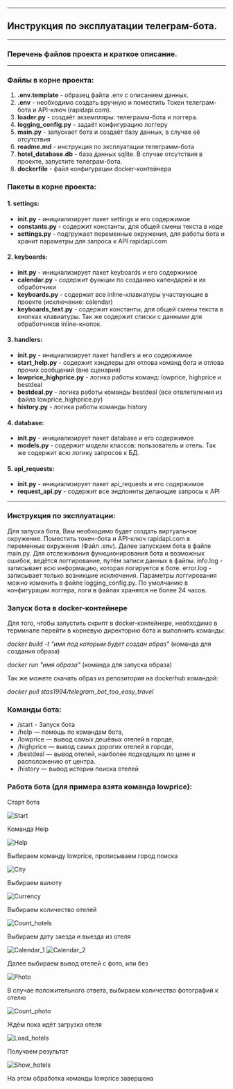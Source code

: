 *** 
## Инструкция по эксплуатации телеграм-бота.
***

### Перечень файлов проекта и краткое описание.
***

### Файлы в корне проекта:

1. __.env.template__ - образец файла .env с описанием данных.
2. __.env__ - необходимо создать вручную и поместить Токен телеграм-бота и API-ключ (rapidapi.com).
3. __loader.py__ - создаёт экземпляры: телеграмм-бота и логгера.
4. __logging_config.py__ - задаёт конфигурацию логгеру
5. __main.py__ - запускает бота и создаёт базу данных, в случае её отсутствия
6. __readme.md__ - инструкция по эксплуатации телеграмм-бота
7. __hotel_database.db__ - база данных sqlite. В случае отсутствия в проекте, запустите телеграм-бота.
8. __dockerfile__ - файл конфигурации docker-контейнера

### Пакеты в корне проекта:
#### 1. settings:
* __init.py__ - инициализирует пакет settings и его содержимое
* __constants.py__ - содержит константы, для общей смены текста в коде
* __settings.py__ - подгружает переменные окружения, для работы бота и хранит параметры для запроса к API rapidapi.com
#### 2. keyboards:
* __init.py__ - инициализирует пакет keyboards и его содержимое
* __calendar.py__ - содержит функции по созданию календарей и их обработчики
* __keyboards.py__  - содержит все inline-клавиатуры участвующие в проекте (исключение: calendar)
* __keyboards_text.py__ - содержит константы, для общей смены текста в кнопках клавиатуры. Так же содержит списки с данными для обработчиков inline-кнопок.
#### 3. handlers:
* __init.py__ - инициализирует пакет handlers и его содержимое
* __start_help.py__ - содержит хэндлеры для отлова команд бота и отлова прочих сообщений (вне сценария)
* __lowprice_highprice.py__ - логика работы команд: lowprice, highprice и bestdeal
* __bestdeal.py__ - логика работы команды bestdeal (все отвлетвления из файла lowprice_highprice.py)
* __history.py__ - логика работы команды history
#### 4. database:
* __init.py__ - инициализирует пакет database и его содержимое
* __models.py__ - содержит модели классов: пользователь и отель. Так же содержит всю логику запросов к БД.
#### 5. api_requests:
* __init.py__ - инициализирует пакет api_requests и его содержимое
* __request_api.py__ - содержит все эндпоинты делающие запросы к API

***
### Инструкция по эксплуатации:

Для запуска бота, Вам необходимо будет создать виртуальное окружение. Поместить токен-бота и API-ключ rapidapi.com в переменные окружения (Файл .env). Далее запускаем бота в файле main.py. Для отслеживания функционирования бота и возможных ошибок, ведётся логгирование, путём записи данных в файлы. info.log - записывает всю информацию, которая логируется в боте. error.log - записывает только возникшие исключения. Параметры логгирования можно изменить в файле logging_config.py. По умолчанию в конфигурации логгера, логи в файлах хранятся не более 24 часов.

### Запуск бота в docker-контейнере


Для того, чтобы запустить скрипт в docker-контейнере, необходимо в терминале перейти в корневую директорию бота и выполнить команды: 

*docker build -t "имя под которым будет создан образ"* (команда для создания образа)

*docker run "имя образа"* (команда для запуска образа)

Так же можете скачать образ из репозитория на dockerhub командой:

*docker pull stas1994/telegram_bot_too_easy_travel*


### Команды бота:

* /start - Запуск бота
* /help — помощь по командам бота,
* /lowprice — вывод самых дешёвых отелей в городе,
* /highprice — вывод самых дорогих отелей в городе,
* /bestdeal — вывод отелей, наиболее подходящих по цене и расположению от центра.
* /history — вывод истории поиска отелей

### Работа бота (для примера взята команда lowprice):

Старт бота

![Start](/media/start.png)

Команда Help

![Help](/media/help.png)

Выбираем команду lowprice, прописываем город поиска

![City](/media/city.png)

Выбираем валюту

![Currency](/media/currency.png)

Выбираем количество отелей

![Count_hotels](/media/count_hotels.png)

Выбираем дату заезда и выезда из отеля

![Calendar_1](/media/calendar_1.png)
![Calendar_2](/media/calendar_2.png)

Далее выбираем вывод отелей с фото, или без

![Photo](/media/photo.png)

В случае положительного ответа, выбираем количество фотографий к отелю

![Count_photo](/media/count_photo.png)

Ждём пока идёт загрузка отеля

![Load_hotels](/media/load_hotels.png)

Получаем результат

![Show_hotels](/media/show_hotels.png)

На этом обработка команды lowprice завершена